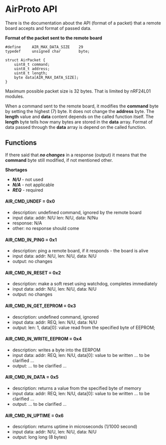 # AirProto API

There is the documentation about the API (format of a packet) that a remote board accepts and format of passed data.

**Format of the packet sent to the remote board**

```
#define     AIR_MAX_DATA_SIZE    29
typedef     unsigned char        byte;

struct AirPacket {
    uint8_t command;
    uint8_t address;
    uint8_t length;      
    byte data[AIR_MAX_DATA_SIZE];
}
```
Maximum possible packet size is 32 bytes. That is limited by nRF24L01 modules.

When a command sent to the remote board, it modifies the **command** byte by setting the highest (7) byte. It does not change the **address** byte. The **length** value and **data** content depends on the called function itself. The **length** byte tells how many bytes are stored in the **data** array. Format of data passed through the **data** array is depend on the called function.

## Functions

If there said that ***no changes*** in a response (output) it means that the **command** byte still modified, if not mentioned other.

**Shortages**
- ***N/U*** - not used
- ***N/A*** - not applicable
- ***REQ*** - required

#### AIR_CMD_UNDEF = 0x0
- description: undefined command, ignored by the remote board
- input data: addr: N/U len: N/U, data: N/Nu
- response: N/A
- other: no response should come

#### AIR_CMD_IN_PING = 0x1
- description: ping a remote board, if it responds - the board is alive
- input data: addr: N/U, len: N/U, data: N/U
- output: no changes

#### AIR_CMD_IN_RESET = 0x2
- description: make a soft reset using watchdog, completes immediately
- input data: addr: N/U, len: N/U, data: N/U
- output: no changes

#### AIR_CMD_IN_GET_EEPROM = 0x3
- description: undefined command, ignored
- input data: addr: REQ, len: N/U, data: N/U
- output: len: 1, data[0]: value read from the specified byte of EEPROM;

#### AIR_CMD_IN_WRITE_EEPROM = 0x4
- description: writes a byte into the EERPOM
- input data: addr: REQ, len: N/U, data[0]: value to be written ... to be clarified ...
- output: ... to be clarified ...

#### AIR_CMD_IN_DATA = 0x5
- description: returns a value from the specified byte of memory
- input data: addr: REQ, len: N/U, data[0]: value to be written ... to be clarified ...
- output: ... to be clarified ...

#### AIR_CMD_IN_UPTIME = 0x6
- description: returns uptime in microseconds (1/1000 second)
- input data: addr: N/U, len: N/U, data: N/U
- output: long long (8 bytes)

